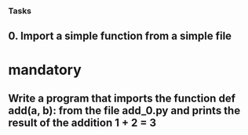 ### Tasks

## 0. Import a simple function from a simple file
# mandatory

## Write a program that imports the function def add(a, b): from the file add_0.py and prints the result of the addition 1 + 2 = 3

